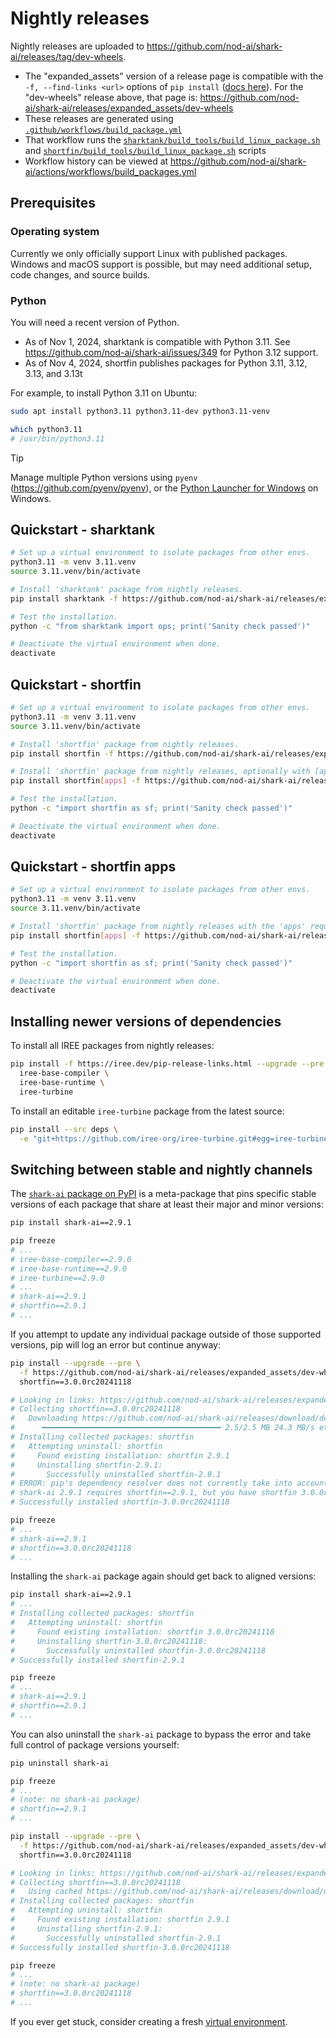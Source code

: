 # Nightly releases

Nightly releases are uploaded to
https://github.com/nod-ai/shark-ai/releases/tag/dev-wheels.

* The "expanded_assets" version of a release page is compatible with the
  `-f, --find-links <url>` options of `pip install`
  ([docs here](https://pip.pypa.io/en/stable/cli/pip_install/#cmdoption-f)).
  For the "dev-wheels" release above, that page is:
  <https://github.com/nod-ai/shark-ai/releases/expanded_assets/dev-wheels>
* These releases are generated using
  [`.github/workflows/build_package.yml`](../.github/workflows/build_packages.yml)
* That workflow runs the
  [`sharktank/build_tools/build_linux_package.sh`](../sharktank/build_tools/build_linux_package.sh)
  and
[`shortfin/build_tools/build_linux_package.sh`](../shortfin/build_tools/build_linux_package.sh)
  scripts
* Workflow history can be viewed at
  <https://github.com/nod-ai/shark-ai/actions/workflows/build_packages.yml>

## Prerequisites

### Operating system

Currently we only officially support Linux with published packages. Windows and
macOS support is possible, but may need additional setup, code changes, and
source builds.

### Python

You will need a recent version of Python.

* As of Nov 1, 2024, sharktank is compatible with Python 3.11. See
  https://github.com/nod-ai/shark-ai/issues/349 for Python 3.12 support.
* As of Nov 4, 2024, shortfin publishes packages for Python 3.11, 3.12, 3.13,
  and 3.13t

For example, to install Python 3.11 on Ubuntu:

```bash
sudo apt install python3.11 python3.11-dev python3.11-venv

which python3.11
# /usr/bin/python3.11
```

> [!TIP]
> Manage multiple Python versions using `pyenv`
> (<https://github.com/pyenv/pyenv>), or the
> [Python Launcher for Windows](https://docs.python.org/3/using/windows.html#python-launcher-for-windows)
> on Windows.

## Quickstart - sharktank

```bash
# Set up a virtual environment to isolate packages from other envs.
python3.11 -m venv 3.11.venv
source 3.11.venv/bin/activate

# Install 'sharktank' package from nightly releases.
pip install sharktank -f https://github.com/nod-ai/shark-ai/releases/expanded_assets/dev-wheels --pre

# Test the installation.
python -c "from sharktank import ops; print('Sanity check passed')"

# Deactivate the virtual environment when done.
deactivate
```

## Quickstart - shortfin

```bash
# Set up a virtual environment to isolate packages from other envs.
python3.11 -m venv 3.11.venv
source 3.11.venv/bin/activate

# Install 'shortfin' package from nightly releases.
pip install shortfin -f https://github.com/nod-ai/shark-ai/releases/expanded_assets/dev-wheels --pre

# Install 'shortfin' package from nightly releases, optionally with [apps] extra requirements.
pip install shortfin[apps] -f https://github.com/nod-ai/shark-ai/releases/expanded_assets/dev-wheels --pre

# Test the installation.
python -c "import shortfin as sf; print('Sanity check passed')"

# Deactivate the virtual environment when done.
deactivate
```

## Quickstart - shortfin apps

```bash
# Set up a virtual environment to isolate packages from other envs.
python3.11 -m venv 3.11.venv
source 3.11.venv/bin/activate

# Install 'shortfin' package from nightly releases with the 'apps' requirement.
pip install shortfin[apps] -f https://github.com/nod-ai/shark-ai/releases/expanded_assets/dev-wheels --pre

# Test the installation.
python -c "import shortfin as sf; print('Sanity check passed')"

# Deactivate the virtual environment when done.
deactivate
```

## Installing newer versions of dependencies

To install all IREE packages from nightly releases:

```bash
pip install -f https://iree.dev/pip-release-links.html --upgrade --pre \
  iree-base-compiler \
  iree-base-runtime \
  iree-turbine
```

To install an editable `iree-turbine` package from the latest source:

```bash
pip install --src deps \
  -e "git+https://github.com/iree-org/iree-turbine.git#egg=iree-turbine"
```

## Switching between stable and nightly channels

The [`shark-ai` package on PyPI](https://pypi.org/project/shark-ai/) is a
meta-package that pins specific stable versions of each package that share
at least their major and minor versions:

```bash
pip install shark-ai==2.9.1

pip freeze
# ...
# iree-base-compiler==2.9.0
# iree-base-runtime==2.9.0
# iree-turbine==2.9.0
# ...
# shark-ai==2.9.1
# shortfin==2.9.1
# ...
```

If you attempt to update any individual package outside of those supported
versions, pip will log an error but continue anyway:

```bash
pip install --upgrade --pre \
  -f https://github.com/nod-ai/shark-ai/releases/expanded_assets/dev-wheels \
  shortfin==3.0.0rc20241118

# Looking in links: https://github.com/nod-ai/shark-ai/releases/expanded_assets/dev-wheels
# Collecting shortfin==3.0.0rc20241118
#   Downloading https://github.com/nod-ai/shark-ai/releases/download/dev-wheels/shortfin-3.0.0rc20241118-cp311-cp311-manylinux_2_17_x86_64.manylinux2014_x86_64.whl (2.5 MB)
#      ━━━━━━━━━━━━━━━━━━━━━━━━━━━━━━━━━━━━━━━━ 2.5/2.5 MB 24.3 MB/s eta 0:00:00
# Installing collected packages: shortfin
#   Attempting uninstall: shortfin
#     Found existing installation: shortfin 2.9.1
#     Uninstalling shortfin-2.9.1:
#       Successfully uninstalled shortfin-2.9.1
# ERROR: pip's dependency resolver does not currently take into account all the packages that are installed. This behaviour is the source of the following dependency conflicts.
# shark-ai 2.9.1 requires shortfin==2.9.1, but you have shortfin 3.0.0rc20241118 which is incompatible.
# Successfully installed shortfin-3.0.0rc20241118

pip freeze
# ...
# shark-ai==2.9.1
# shortfin==3.0.0rc20241118
# ...
```

Installing the `shark-ai` package again should get back to aligned versions:

```bash
pip install shark-ai==2.9.1
# ...
# Installing collected packages: shortfin
#   Attempting uninstall: shortfin
#     Found existing installation: shortfin 3.0.0rc20241118
#     Uninstalling shortfin-3.0.0rc20241118:
#       Successfully uninstalled shortfin-3.0.0rc20241118
# Successfully installed shortfin-2.9.1

pip freeze
# ...
# shark-ai==2.9.1
# shortfin==2.9.1
# ...
```

You can also uninstall the `shark-ai` package to bypass the error and take full
control of package versions yourself:

```bash
pip uninstall shark-ai

pip freeze
# ...
# (note: no shark-ai package)
# shortfin==2.9.1
# ...

pip install --upgrade --pre \
  -f https://github.com/nod-ai/shark-ai/releases/expanded_assets/dev-wheels \
  shortfin==3.0.0rc20241118

# Looking in links: https://github.com/nod-ai/shark-ai/releases/expanded_assets/dev-wheels
# Collecting shortfin==3.0.0rc20241118
#   Using cached https://github.com/nod-ai/shark-ai/releases/download/dev-wheels/shortfin-3.0.0rc20241118-cp311-cp311-manylinux_2_17_x86_64.manylinux2014_x86_64.whl (2.5 MB)
# Installing collected packages: shortfin
#   Attempting uninstall: shortfin
#     Found existing installation: shortfin 2.9.1
#     Uninstalling shortfin-2.9.1:
#       Successfully uninstalled shortfin-2.9.1
# Successfully installed shortfin-3.0.0rc20241118

pip freeze
# ...
# (note: no shark-ai package)
# shortfin==3.0.0rc20241118
# ...
```

If you ever get stuck, consider creating a fresh
[virtual environment](https://docs.python.org/3/library/venv.html).
